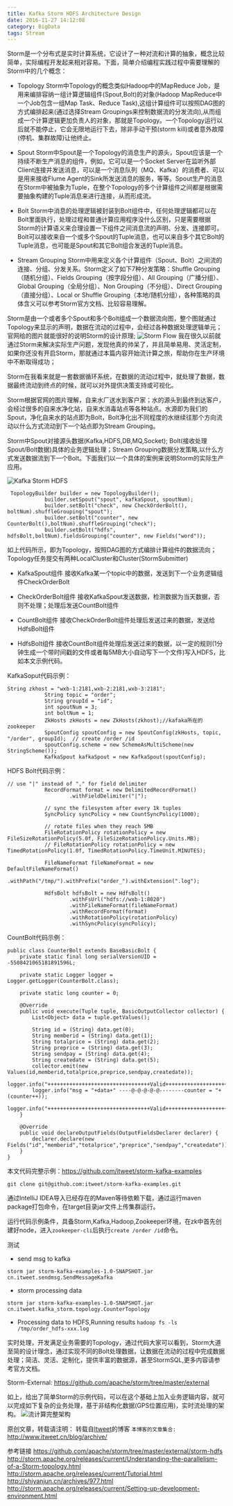 ```yaml
---
title: Kafka Storm HDFS Architecture Design
date: 2016-11-27 14:12:08
category: BigData
tags: Stream
---
```

Storm是一个分布式是实时计算系统，它设计了一种对流和计算的抽象，概念比较简单，实际编程开发起来相对容易。下面，简单介绍编程实践过程中需要理解的Storm中的几个概念：

* Topology
Storm中Topology的概念类似Hadoop中的MapReduce Job，是用来编排容纳一组计算逻辑组件(Spout,Bolt)的对象(Hadoop MapReduce中一个Job包含一组Map Task、Reduce Task),这组计算组件可以按照DAG图的方式编排起来(通过选择Stream Groupings来控制数据流的分发流向),从而组成一个计算逻辑更加负责人的对象，那就是Topology。一个Topology运行以后就不能停止，它会无限地运行下去，除非手动干预(storm kill)或者意外故障(停机、集群故障)让他终止。

* Spout
Storm中Spout是一个Topology的消息生产的源头，Spout应该是一个持续不断生产消息的组件，例如，它可以是一个Socket Server在监听外部Client连接并发送消息，可以是一个消息队列（MQ、Kafka）的消费者、可以是用来接收Flume Agent的Sink所发送消息的服务，等等。Spout生产的消息在Storm中被抽象为Tuple，在整个Topology的多个计算组件之间都是根据需要抽象构建的Tuple消息来进行连接，从而形成流。

* Bolt
Storm中消息的处理逻辑被封装到Bolt组件中，任何处理逻辑都可以在Bolt里面执行，处理过程和普通计算应用程序没什么区别，只是需要根据Storm的计算语义来合理设置一下组件之间消息流的声明、分发、连接即可。Bolt可以接收来自一个或多个Spout的Tuple消息，也可以来自多个其它Bolt的Tuple消息，也可能是Spout和其它Bolt组合发送的Tuple消息。

* Stream Grouping
Storm中用来定义各个计算组件（Spout、Bolt）之间流的连接、分组、分发关系。Storm定义了如下7种分发策略：Shuffle Grouping（随机分组）、Fields Grouping（按字段分组）、All Grouping（广播分组）、Global Grouping（全局分组）、Non Grouping（不分组）、Direct Grouping（直接分组）、Local or Shuffle Grouping（本地/随机分组），各种策略的具体含义可以参考Storm官方文档、比较容易理解。

Storm是由一个或者多个Spout和多个Bolt组成一个数据流向图，整个图就通过Topology来显示的声明，数据在流动的过程中，会经过各种数据处理逻辑单元；官网给的图片就能很好的说明Storm的设计原理;
![Storm Flow](http://storm.apache.org/images/storm-flow.png)
我在很久以前就通过Storm来解决实际生产问题，发现他真的帅呆了，并且简单易用、灵活定制，如果你还没有开启Storm，那就通过本篇内容开始流计算之旅，帮助你在生产环境中不断取得成功；

Storm在我看来就是一套数据循环系统，在数据的流动过程中，就处理了数据，数据最终流动到终点的时候，就可以对外提供决策支持或可视化。

Storm根据官网的图片理解，自来水厂送水到客户家；水的源头到最终到达客户，会经过很多的自来水净化站，自来水消毒站点等各种站点。水源即为我们的Spout，净化自来水的站点即为Bolt，Bolt净化出不同程度的水继续往那个方向流动以什么方式流动到下一个站点即为Stream Grouping。

Storm中Spout对接源头数据(Kafka,HDFS,DB,MQ,Socket); Bolt(接收处理Spout/Bolt数据)具体的业务逻辑处理；Stream Grouping数据分发策略,以什么方式发送数据流到下一个Bolt。下面我们以一个具体的案例来说明Storm的实际生产应用。

![Kafka Storm HDFS](https://www.itweet.cn/screenshots/kafka-storm-hdfs-design.png)

```
 TopologyBuilder builder = new TopologyBuilder();
            builder.setSpout("spout", kafkaSpout, spoutNum);
            builder.setBolt("check", new CheckOrderBolt(), boltNum).shuffleGrouping("spout");
            builder.setBolt("counter", new CounterBolt(),boltNum).shuffleGrouping("check");
            builder.setBolt("hdfs", hdfsBolt,boltNum).fieldsGrouping("counter", new Fields("word"));
```

如上代码所示，即为Topology，按照DAG图的方式编排计算组件的数据流向；Topology任务提交有两种LocalCluster和Cluster(StormSubmitter)

* KafkaSpout组件 
    接收Kafka某一个topic中的数据，发送到下一个业务逻辑组件CheckOrderBolt

* CheckOrderBolt组件
    接收KafkaSpout发送数据，检测数据为当天数据，否则不处理；处理后发送CountBolt组件

* CountBolt组件
    接收CheckOrderBolt组件处理后发送过来的数据，发送给HdfsBolt组件

* HdfsBolt组件
    接收CountBolt组件处理后发送过来的数据，以一定的规则(1分钟生成一个带时间戳的文件或者每5MB大小自动写下一个文件)写入HDFS，比如本文示例代码。

KafkaSoput代码示例：
```
String zkhost = "wxb-1:2181,wxb-2:2181,wxb-3:2181";
            String topic = "order";
            String groupId = "id";
            int spoutNum = 3;
            int boltNum = 1;
            ZkHosts zkHosts = new ZkHosts(zkhost);//kafaka所在的zookeeper
            SpoutConfig spoutConfig = new SpoutConfig(zkHosts, topic, "/order", groupId);  // create /order /id
            spoutConfig.scheme = new SchemeAsMultiScheme(new StringScheme());
            KafkaSpout kafkaSpout = new KafkaSpout(spoutConfig);
```

HDFS Bolt代码示例：
```
// use "|" instead of "," for field delimiter
            RecordFormat format = new DelimitedRecordFormat()
                    .withFieldDelimiter("|");

            // sync the filesystem after every 1k tuples
            SyncPolicy syncPolicy = new CountSyncPolicy(1000);

            // rotate files when they reach 5MB
            FileRotationPolicy rotationPolicy = new FileSizeRotationPolicy(5.0f, FileSizeRotationPolicy.Units.MB);
            // FileRotationPolicy rotationPolicy = new TimedRotationPolicy(1.0f, TimedRotationPolicy.TimeUnit.MINUTES);

            FileNameFormat fileNameFormat = new DefaultFileNameFormat()
                    .withPath("/tmp/").withPrefix("order_").withExtension(".log");

            HdfsBolt hdfsBolt = new HdfsBolt()
                    .withFsUrl("hdfs://wxb-1:8020")
                    .withFileNameFormat(fileNameFormat)
                    .withRecordFormat(format)
                    .withRotationPolicy(rotationPolicy)
                    .withSyncPolicy(syncPolicy);
```

CountBolt代码示例：
```
public class CounterBolt extends BaseBasicBolt {
    private static final long serialVersionUID = -5508421065181891596L;

    private static Logger logger = Logger.getLogger(CounterBolt.class);

    private static long counter = 0;

    @Override
    public void execute(Tuple tuple, BasicOutputCollector collector) {
        List<Object> data = tuple.getValues();

        String id = (String) data.get(0);
        String memberid = (String) data.get(1);
        String totalprice = (String) data.get(2);
        String preprice = (String) data.get(3);
        String sendpay = (String) data.get(4);
        String createdate = (String) data.get(5);
        collector.emit(new Values(id,memberid,totalprice,preprice,sendpay,createdate));
        logger.info("+++++++++++++++++++++++++++++++++Valid+++++++++++++++++++++++++++++++++");
        logger.info("msg = "+data+" ----@-@-@-@-@--------counter = "+(counter++));
        logger.info("+++++++++++++++++++++++++++++++++Valid+++++++++++++++++++++++++++++++++");
    }

    @Override
    public void declareOutputFields(OutputFieldsDeclarer declarer) {
        declarer.declare(new Fields("id","memberid","totalprice","preprice","sendpay","createdate"));
    }
}
```

本文代码完整示例：https://github.com/itweet/storm-kafka-examples
```
git clone git@github.com:itweet/storm-kafka-examples.git
```

通过IntelliJ IDEA导入已经存在的Maven等待依赖下载，通过运行maven package打包命令，在target目录jar文件上传集群运行。

运行代码示例条件，具备Storm,Kafka,Hadoop,Zookeeper环境，在zk中首先创建好node，进入`zookeeper-cli`后执行`create /order /id`命令。

测试
* send msg to kafka
```
storm jar storm-kafka-examples-1.0-SNAPSHOT.jar cn.itweet.sendmsg.SendMessageKafka
```

* storm processing data
```
storm jar storm-kafka-examples-1.0-SNAPSHOT.jar cn.itweet.kafka_storm.topology.CounterTopology
```

* Processing data to HDFS,Running results `hadoop fs -ls /tmp/order_hdfs-xxx.log`

实时处理，开发满足业务需要的Topology，通过代码大家可以看到，Storm大道至简的设计理念，通过实现不同的Bolt处理数据，让数据在流动的过程中完成数据处理；简洁、灵活、定制化，提供丰富的数据源，甚至StormSQL,更多内容请参考官方文档。

Storm-External: https://github.com/apache/storm/tree/master/external

如上，给出了简单Storm的示例代码，可以在这个基础上加入业务逻辑内容，就可以完成如下复杂的业务处理，基于非结构化数据(GPS位置应用)，实时流处理的架构。
![流计算完整架构](https://www.itweet.cn/screenshots/kafka-storm-hdfs-design-1.png)

原创文章，转载请注明： 转载自[Itweet](http://www.itweet.cn)的博客
`本博客的文章集合:` http://www.itweet.cn/blog/archive/

参考链接
  https://github.com/apache/storm/tree/master/external/storm-hdfs
  http://storm.apache.org/releases/current/Understanding-the-parallelism-of-a-Storm-topology.html
  http://storm.apache.org/releases/current/Tutorial.html
  http://shiyanjun.cn/archives/977.html
  http://storm.apache.org/releases/current/Setting-up-development-environment.html